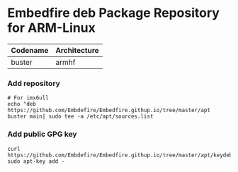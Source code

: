 # Embedfire deb Package Repository for ARM-Linux

| Codename | Architecture |
| -------- | ------------ |
| buster   | armhf        |

### Add repository

```
# For imx6ull
echo "deb https://github.com/Embdefire/Embedfire.githup.io/tree/master/apt buster main| sudo tee -a /etc/apt/sources.list
```

### Add public GPG key

```
curl https://github.com/Embdefire/Embedfire.githup.io/tree/master/apt/keydeb.gpg.key| sudo apt-key add -
```

